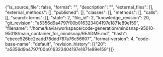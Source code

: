 {"is_source_file": false, "format": "", "description": "", "external_files": [], "external_methods": [], "published": [], "classes": [], "methods": [], "calls": [], "search-terms": [], "state": 2, "file_id": 2, "knowledge_revision": 20, "git_revision": "a5356d9a4797f00b016323404197e1871e89e159", "filename": "/home/kavia/workspace/code-generation/mindsnap-95010-95018/main_container_for_mindsnap/README.md", "hash": "ebece526bc2eadd78ddd787a76c56607", "format-version": 4, "code-base-name": "default", "revision_history": [{"20": "a5356d9a4797f00b016323404197e1871e89e159"}]}